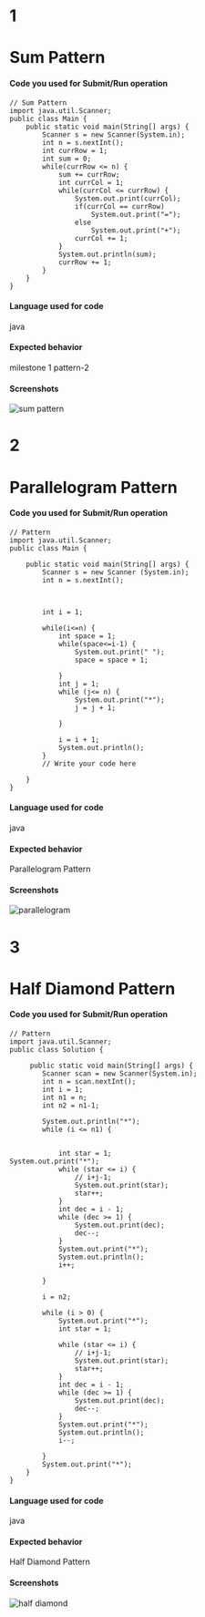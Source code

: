 # 1

# Sum Pattern 

<!--
Note - Any content mention below in `<!-- ->` blocks are just comments
to help you fill-up the issue. It won't be visible in the actual issue after
you click on submit.
-->



#### Code you used for Submit/Run operation


```
// Sum Pattern
import java.util.Scanner;
public class Main {
    public static void main(String[] args) {
        Scanner s = new Scanner(System.in);
        int n = s.nextInt();
        int currRow = 1;
        int sum = 0;
        while(currRow <= n) {
            sum += currRow;
            int currCol = 1;
            while(currCol <= currRow) {
                System.out.print(currCol);
                if(currCol == currRow)
                	System.out.print("=");
                else
                	System.out.print("+");
                currCol += 1;
            }
            System.out.println(sum);
            currRow += 1;
        }
    }
}
```

#### Language used for code
java 


#### Expected behavior
<!-- A clear and concise description of what you expected to happen in
contrast with what actually happened. -->
milestone 1 pattern-2

#### Screenshots

![sum pattern](https://user-images.githubusercontent.com/53940939/155983142-287d0dfd-f055-4d6a-90ee-8719777a0ead.png)

# 2

# Parallelogram Pattern

<!--
Note - Any content mention below in `<!-- ->` blocks are just comments
to help you fill-up the issue. It won't be visible in the actual issue after
you click on submit.
-->


#### Code you used for Submit/Run operation


```
// Pattern 
import java.util.Scanner;
public class Main {
	
	public static void main(String[] args) {
        Scanner s = new Scanner (System.in);
		int n = s.nextInt();
		
		
		
		int i = 1;
		
		while(i<=n) {
			int space = 1;
			while(space<=i-1) {
				System.out.print(" ");
				space = space + 1;
				
			}
			int j = 1;
			while (j<= n) {
				System.out.print("*");
				j = j + 1;
				
			}
			
			i = i + 1;
			System.out.println();
		}
		// Write your code here

	}
}

```

#### Language used for code
java 


#### Expected behavior
<!-- A clear and concise description of what you expected to happen in
contrast with what actually happened. -->
Parallelogram Pattern


#### Screenshots


![parallelogram](https://user-images.githubusercontent.com/53940939/155984582-9014f83a-5a92-4edc-bf9d-25094f98f952.png)


# 3

# Half Diamond Pattern

<!--
Note - Any content mention below in `<!-- ->` blocks are just comments
to help you fill-up the issue. It won't be visible in the actual issue after
you click on submit.
-->


#### Code you used for Submit/Run operation


```
// Pattern 
import java.util.Scanner;
public class Solution {
    
     public static void main(String[] args) {
		Scanner scan = new Scanner(System.in);
		int n = scan.nextInt();
		int i = 1;
		int n1 = n;
		int n2 = n1-1;
		
		System.out.println("*");
		while (i <= n1) {

			
			int star = 1;
System.out.print("*");
			while (star <= i) {
				// i+j-1;
				System.out.print(star);
				star++;
			}
			int dec = i - 1;
			while (dec >= 1) {
				System.out.print(dec);
				dec--;
			}
			System.out.print("*");
			System.out.println();
			i++;

		}

		i = n2;

		while (i > 0) {
			System.out.print("*");
			int star = 1;

			while (star <= i) {
				// i+j-1;
				System.out.print(star);
				star++;
			}
			int dec = i - 1;
			while (dec >= 1) {
				System.out.print(dec);
				dec--;
			}
			System.out.print("*");
			System.out.println();
			i--;

		}
		System.out.print("*");
	}
}

```

#### Language used for code
java 


#### Expected behavior
<!-- A clear and concise description of what you expected to happen in
contrast with what actually happened. -->
 Half Diamond Pattern


#### Screenshots


![half diamond](https://user-images.githubusercontent.com/53940939/155985151-811353de-1999-4759-be03-b3748d9eb814.png)







